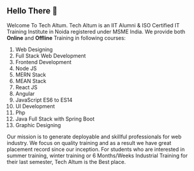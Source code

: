 ## Hello There 👋

Welcome To Tech Altum.
Tech Altum is an IIT Alumni & ISO Certified IT Training Institute in Noida registered under MSME India.
We provide both **Online** and **Offline** Training in following courses:

<ol>
  <li>Web Designing</li>
  <li>Full Stack Web Development</li>
  <li>Frontend Development</li>
  <li>Node JS</li>
  <li>MERN Stack</li>
  <li>MEAN Stack</li>
  <li>React JS</li>
  <li>Angular</li>
  <li>JavaScript ES6 to ES14</li>
  <li>UI Development</li>
  <li>Php </li>
  <li>Java Full Stack with Spring Boot</li>
  <li>Graphic Designing</li>
</ol>

Our mission is to generate deployable and skillful professionals for web industry. We focus on quality training and as a result we have great placement record since our inception. For students who are interested in summer training, winter training or 6 Months/Weeks Industrial Training for their last semester, Tech Altum is the Best place.

